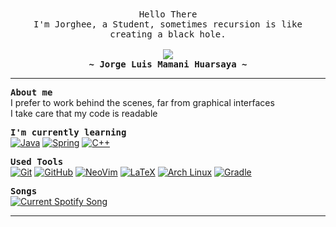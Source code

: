 <div align="center"><samp>
Hello There<br>I'm Jorghee, a Student, sometimes recursion is like creating a black hole.<br><br>
<img src="https://readme-typing-svg.herokuapp.com?font=Aubrey&size=50&color=537288&duration=3000&pause=500&width=500&height=70&lines=Building+on+the+foundations"><br>
<b>~ Jorge Luis Mamani Huarsaya ~</b>
</samp></div>

---

<samp>**About me**</samp><br>
I prefer to work behind the scenes, far from graphical interfaces<br>
I take care that my code is readable

<samp>**I'm currently learning**</samp><br>
[![Java](https://skillicons.dev/icons?i=java)](https://docs.oracle.com/javase/tutorial/tutorialLearningPaths.html)
[![Spring](https://skillicons.dev/icons?i=spring)](https://spring.io/)
[![C++](https://skillicons.dev/icons?i=cpp)](https://en.cppreference.com/w/cpp)

<samp>**Used Tools**</samp><br>
[![Git](https://skillicons.dev/icons?i=git)](https://git-scm.com/)
[![GitHub](https://skillicons.dev/icons?i=github)](https://github.com/)
[![NeoVim](https://skillicons.dev/icons?i=neovim)](https://neovim.io/)
[![LaTeX](https://skillicons.dev/icons?i=latex)](https://www.latex-project.org/)
[![Arch Linux](https://skillicons.dev/icons?i=arch)](https://archlinux.org/)
[![Gradle](https://skillicons.dev/icons?i=gradle)](https://docs.gradle.org/current/userguide/userguide.html)

<samp>**Songs**</samp><br>
[![Current Spotify Song](https://jorghee.pythonanywhere.com?theme=dark)](https://jorghee.pythonanywhere.com/link)

---
